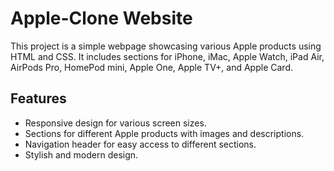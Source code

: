 # Apple-Clone Website

This project is a simple webpage showcasing various Apple products using HTML and CSS. 
It includes sections for iPhone, iMac, Apple Watch, iPad Air, AirPods Pro, HomePod mini, Apple One, Apple TV+, and Apple Card.

## Features

- Responsive design for various screen sizes.
- Sections for different Apple products with images and descriptions.
- Navigation header for easy access to different sections.
- Stylish and modern design.
